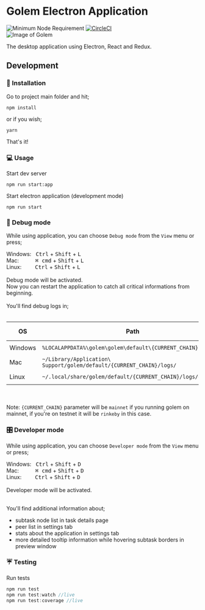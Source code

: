 # Golem Electron Application
![Minimum Node Requirement](https://img.shields.io/badge/node-%3E%3D6.12.0-brightgreen.svg)
[![CircleCI](https://circleci.com/gh/golemfactory/golem-electron.svg?style=shield)](https://circleci.com/gh/golemfactory/golem-electron)
<br/>
![Image of Golem](https://pbs.twimg.com/profile_images/983446440654630912/Byzk9eIL_400x400.jpg)

The desktop application using Electron, React and Redux.

## Development
### :wrench: Installation
Go to project main folder and hit;
```
npm install
```
or if you wish;
```
yarn 
```
That's it!


### :computer: Usage
Start dev server
```
npm run start:app
```

Start electron application (development mode)
```
npm run start
```
### :bug: Debug mode
While using application, you can choose `Debug mode` from the `View` menu or press;

Windows: &nbsp;
<kbd>Ctrl</kbd> + <kbd>Shift</kbd> + <kbd>L</kbd>
<br/>
Mac: &nbsp;&nbsp;&nbsp;&nbsp;&nbsp;&nbsp;&nbsp;&nbsp;&nbsp;
<kbd>⌘ cmd</kbd> + <kbd>Shift</kbd> + <kbd>L</kbd>
<br/>
Linux: &nbsp;&nbsp;&nbsp;&nbsp;&nbsp;&nbsp;&nbsp;
<kbd>Ctrl</kbd> + <kbd>Shift</kbd> + <kbd>L</kbd>
<br/>
<br/>
Debug mode will be activated. 
<br/>
Now you can restart the application to catch all critical informations from beginning.
<br/>
<br/>
You'll find debug logs in;
<br/>
<br/>

|OS|Path|General Log|Error Log|
|---|---|---|---|
|Windows|`%LOCALAPPDATA%\golem\golem\default\{CURRENT_CHAIN}\logs\`|`gui.log`|`gui-error.log`|
|Mac|`~/Library/Application\ Support/golem/default/{CURRENT_CHAIN}/logs/`|`gui.log`|`gui-error.log`|
|Linux|`~/.local/share/golem/default/{CURRENT_CHAIN}/logs/gui.log/`|`gui.log`|`gui-error.log`|

<br/><br/>
Note: `{CURRENT_CHAIN}` parameter will be `mainnet` if you running golem on mainnet, if you're on testnet it will be `rinkeby` in this case.
<br/>

### :control_knobs: Developer mode
While using application, you can choose `Developer mode` from the `View` menu or press;

Windows: &nbsp;
<kbd>Ctrl</kbd> + <kbd>Shift</kbd> + <kbd>D</kbd>
<br/>
Mac: &nbsp;&nbsp;&nbsp;&nbsp;&nbsp;&nbsp;&nbsp;&nbsp;&nbsp;
<kbd>⌘ cmd</kbd> + <kbd>Shift</kbd> + <kbd>D</kbd>
<br/>
Linux: &nbsp;&nbsp;&nbsp;&nbsp;&nbsp;&nbsp;&nbsp;
<kbd>Ctrl</kbd> + <kbd>Shift</kbd> + <kbd>D</kbd>
<br/>
<br/>
Developer mode will be activated. 
<br/>
<br/>

You'll find additional information about;
- subtask node list in task details page
- peer list in settings tab
- stats about the application in settings tab
- more detailed tooltip information while hovering subtask borders in preview window 


### :umbrella: Testing
Run tests
``` js
npm run test
npm run test:watch //live
npm run test:coverage //live
```
